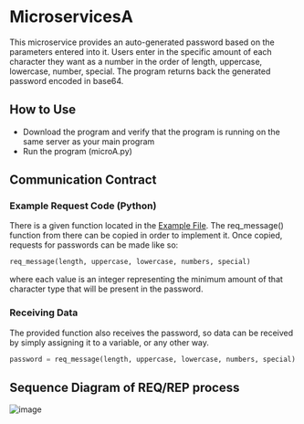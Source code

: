 # MicroservicesA

This microservice provides an auto-generated password based on the parameters entered into it. Users enter in the specific amount of each character they want as a number in the order of length, uppercase, lowercase, number, special. The program returns back the generated password encoded in base64.

## How to Use

- Download the program and verify that the program is running on the same server as your main program
- Run the program (microA.py)

## Communication Contract

### Example Request Code (Python)

There is a given function located in the [Example File](testReq.py). The req_message() function from there can be copied in order to implement it.
Once copied, requests for passwords can be made like so:

```python
req_message(length, uppercase, lowercase, numbers, special)
```

where each value is an integer representing the minimum amount of that character type that will be present in the password.

### Receiving Data

The provided function also receives the password, so data can be received by simply assigning it to a variable, or any other way.

```python
password = req_message(length, uppercase, lowercase, numbers, special)
```

## Sequence Diagram of REQ/REP process

![image](https://github.com/bsiha22/MicroservicesA/assets/138067427/cc3739b6-ddd5-46b7-9498-e9e10bf5cf0e)


